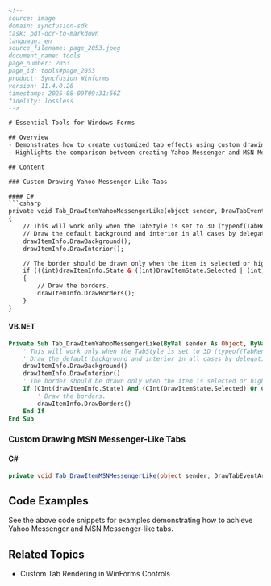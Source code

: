 ```html
<!--
source: image
domain: syncfusion-sdk
task: pdf-ocr-to-markdown
language: en
source_filename: page_2053.jpeg
document_name: tools
page_number: 2053
page_id: tools#page_2053
product: Syncfusion Winforms
version: 11.4.0.26
timestamp: 2025-08-09T09:31:56Z
fidelity: lossless
-->

# Essential Tools for Windows Forms

## Overview
- Demonstrates how to create customized tab effects using custom drawing techniques in Syncfusion Windows Forms.
- Highlights the comparison between creating Yahoo Messenger and MSN Messenger-like tabs.

## Content

### Custom Drawing Yahoo Messenger-Like Tabs

#### C#
```csharp
private void Tab_DrawItemYahooMessengerLike(object sender, DrawTabEventArgs drawItemInfo)
{
    // This will work only when the TabStyle is set to 3D (typeof(TabRenderer3D)).
    // Draw the default background and interior in all cases by delegating the drawing to the default drawing code.
    drawItemInfo.DrawBackground();
    drawItemInfo.DrawInterior();

    // The border should be drawn only when the item is selected or highlighted.
    if (((int)drawItemInfo.State & ((int)DrawItemState.Selected | (int)DrawItemState.HotLight)) > 0)
    {
        // Draw the borders.
        drawItemInfo.DrawBorders();
    }
}
```

#### VB.NET
```vb
Private Sub Tab_DrawItemYahooMessengerLike(ByVal sender As Object, ByVal drawItemInfo As DrawTabEventArgs)
    ' This will work only when the TabStyle is set to 3D (typeof(TabRenderer3D)).
    ' Draw the default background and interior in all cases by delegating the drawing to the default drawing code.
    drawItemInfo.DrawBackground()
    drawItemInfo.DrawInterior()
    ' The border should be drawn only when the item is selected or highlighted.
    If (CInt(drawItemInfo.State) And (CInt(DrawItemState.Selected) Or CInt(DrawItemState.HotLight))) > 0 Then
        ' Draw the borders.
        drawItemInfo.DrawBorders()
    End If
End Sub
```

### Custom Drawing MSN Messenger-Like Tabs

#### C#
```csharp
private void Tab_DrawItemMSNMessengerLike(object sender, DrawTabEventArgs drawItemInfo)
```

## Code Examples

See the above code snippets for examples demonstrating how to achieve Yahoo Messenger and MSN Messenger-like tabs.

## Related Topics

- Custom Tab Rendering in WinForms Controls

<!-- tags: [product, windowsforms, tabcontrol, customdrawing, messengerstyle, yahoo, msn] keywords: [custom drawing, tabcontrol, messenger tabs, winforms, drawitemstate] -->
```